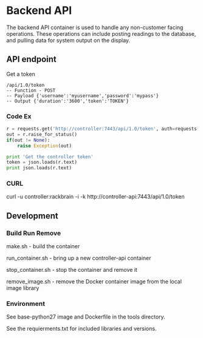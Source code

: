 # Backend API

The backend API container is used to handle any non-customer facing operations. These operations can include posting readings to the database, and pulling data for system output on the display. 

## API endpoint
Get a token
```
/api/1.0/token
-- Function - POST
-- Payload {'username':'myusername','password':'mypass'}
-- Output {'duration':'3600','token':'TOKEN'}
```

### Code Ex
```python
r = requests.get('http://controller:7443/api/1.0/token', auth=requests.auth.HTTPBasicAuth('controller', 'rackbrain'))
out = r.raise_for_status()
if(out != None):
    raise Exception(out)

print 'Get the controller token'
token = json.loads(r.text)
print json.loads(r.text)
```

### CURL

curl -u controller:rackbrain -i -k http://controller-api:7443/api/1.0/token

## Development

### Build Run Remove

make.sh - build the container

run_container.sh - bring up a new controller-api container

stop_container.sh - stop the container and remove it

remove_image.sh - remove the Docker container image from the local image library

### Environment

See base-python27 image and Dockerfile in the tools directory.

See the requierments.txt for included libraries and versions.
